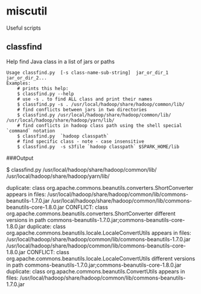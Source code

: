 # miscutil
Useful scripts

## classfind
Help find Java class in a list of jars or paths

    Usage classfind.py  [-s class-name-sub-string]  jar_or_dir_1 jar_or_dir_2...
    Examples:
        # prints this help:
        $ classfind.py --help
        # use -s . to find ALL class and print their names
        $ classfind.py -s . /usr/local/hadoop/share/hadoop/common/lib/
        # find conflicts between jars in two directories
        $ classfind.py /usr/local/hadoop/share/hadoop/common/lib/ /usr/local/hadoop/share/hadoop/yarn/lib/
        # find conflicts in hadoop class path using the shell special `command` notation
        $ classfind.py  `hadoop classpath`
        # find specific class - note - case insensitive
        $ classfind.py  -s s3file `hadoop classpath` $SPARK_HOME/lib

###Output


$ classfind.py /usr/local/hadoop/share/hadoop/common/lib/ /usr/local/hadoop/share/hadoop/yarn/lib/

duplicate: class org.apache.commons.beanutils.converters.ShortConverter appears in files:
	/usr/local/hadoop/share/hadoop/common/lib/commons-beanutils-1.7.0.jar
	/usr/local/hadoop/share/hadoop/common/lib/commons-beanutils-core-1.8.0.jar
CONFLICT: class org.apache.commons.beanutils.converters.ShortConverter different versions in path commons-beanutils-1.7.0.jar;commons-beanutils-core-1.8.0.jar
duplicate: class org.apache.commons.beanutils.locale.LocaleConvertUtils appears in files:
	/usr/local/hadoop/share/hadoop/common/lib/commons-beanutils-1.7.0.jar
	/usr/local/hadoop/share/hadoop/common/lib/commons-beanutils-core-1.8.0.jar
CONFLICT: class org.apache.commons.beanutils.locale.LocaleConvertUtils different versions in path commons-beanutils-1.7.0.jar;commons-beanutils-core-1.8.0.jar
duplicate: class org.apache.commons.beanutils.ConvertUtils appears in files:
	/usr/local/hadoop/share/hadoop/common/lib/commons-beanutils-1.7.0.jar



